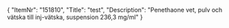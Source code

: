 {
  "ItemNr": "151810",
  "Title": "test",
  "Description": "Penethaone vet, pulv och vätska till inj-vätska, suspension 236,3 mg/ml"
}